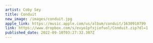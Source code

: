 ```yaml
---
artist: Coby Sey
title: Conduit
new_image: /images/conduit.jpg
apple_link: https://music.apple.com/us/album/conduit/1630910799
link: https://www.dropbox.com/s/evyo1pfsjiofuol/Conduit.zip?dl=1
published_date: 2022-09-10T03:27:32.307Z
---
```

